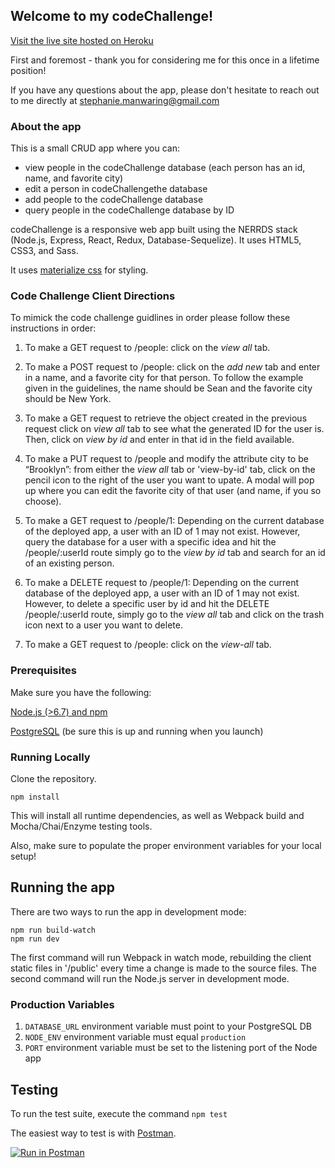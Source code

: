 ## Welcome to my codeChallenge!

[Visit the live site hosted on Heroku](https://spotify-stephaniemanwaring.herokuapp.com/)

First and foremost - thank you for considering me for this once in a lifetime position!

If you have any questions about the app, please don't hesitate to reach out to me directly at stephanie.manwaring@gmail.com

### About the app

This is a small CRUD app where you can:
* view people in the codeChallenge database (each person has an id, name, and favorite city)
* edit a person in codeChallengethe database 
* add people to the codeChallenge database
* query people in the codeChallenge database by ID

codeChallenge is a responsive web app built using the NERRDS stack (Node.js, Express, React, Redux, Database-Sequelize). It uses HTML5, CSS3, and Sass.

It uses [materialize css](http://materializecss.com/) for styling. 


### Code Challenge Client Directions 
To mimick the code challenge guidlines in order please follow these instructions in order: 

1. To make a GET request to /people: click on the _view all_ tab.

1. To make a POST request to /people: click on the _add new_ tab and enter in a name, and a favorite city for that person. To follow the example given in the guidelines, the name should be Sean and the favorite city should be New York.

1. To make a GET request to retrieve the object created in the previous request click on _view all_ tab to see what the generated ID for the user is. Then, click on _view by id_ and enter in that id in the field available.

1. To make a PUT request to /people and modify the attribute city to be “Brooklyn”: from either the _view all_ tab or 'view-by-id' tab, click on the pencil icon to the right of the user you want to upate. A modal will pop up where you can edit the favorite city of that user (and name, if you so choose).

1. To make a GET request to /people/1: Depending on the current database of the deployed app, a user with an ID of 1 may not exist. However, query the database for a user with a specific idea and hit the /people/:userId route simply go to the _view by id_ tab and search for an id of an existing person.

1. To make a DELETE request to /people/1: Depending on the current database of the deployed app, a user with an ID of 1 may not exist. However, to delete a specific user by id and hit the DELETE /people/:userId route, simply go to the _view all_ tab and click on the trash icon next to a user you want to delete.

1. To make a GET request to /people: click on the _view-all_ tab.


### Prerequisites

Make sure you have the following:

[Node.js (>6.7) and npm](https://nodejs.org/en/)

[PostgreSQL](https://www.postgresql.org/) (be sure this is up and running when you launch)

### Running Locally

Clone the repository.

```
npm install

```
This will install all runtime dependencies, as well as Webpack build and Mocha/Chai/Enzyme testing tools.

Also, make sure to populate the proper environment variables for your local setup!


## Running the app

There are two ways to run the app in development mode:

```
npm run build-watch
npm run dev

```
The first command will run Webpack in watch mode, rebuilding the client static files in '/public' every time a change is made to the source files. The second command will run the Node.js server in development mode.

### Production Variables

1. `DATABASE_URL` environment variable must point to your PostgreSQL DB
1. `NODE_ENV` environment variable must equal `production`
1. `PORT` environment variable must be set to the listening port of the Node app


## Testing

To run the test suite, execute the command `npm test`

The easiest way to test is with [Postman](https://www.getpostman.com/).

[![Run in Postman](https://run.pstmn.io/button.svg)](https://app.getpostman.com/run-collection/b679dd0210a9500f7fef)










